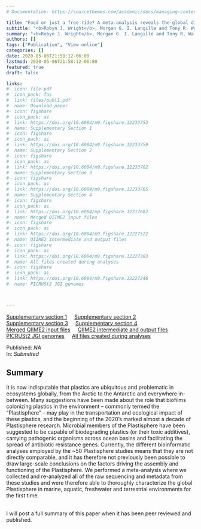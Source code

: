 ```yaml
---
# Documentation: https://sourcethemes.com/academic/docs/managing-content/

title: "Food or just a free ride? A meta-analysis reveals the global diversity of the Plastisphere"
subtitle: "<b>Robyn J. Wright</b>, Morgan G. I. Langille and Tony R. Walker"
summary: "<b>Robyn J. Wright</b>, Morgan G. I. Langille and Tony R. Walker (Not published) _Submitted_"
authors: []
tags: ["Publication", "View online"]
categories: []
date: 2020-05-06T21:58:12-06:00
lastmod: 2020-05-06T21:58:12-06:00
featured: true
draft: false

links: 
#- icon: file-pdf
#  icon_pack: fas
#  link: files/publ1.pdf
#  name: Download paper
#- icon: figshare
#  icon_pack: ai
#  link: https://doi.org/10.6084/m9.figshare.12233753 
#  name: Supplementary Section 1
#- icon: figshare
#  icon_pack: ai
#  link: https://doi.org/10.6084/m9.figshare.12233759 
#  name: Supplementary Section 2
#- icon: figshare
#  icon_pack: ai
#  link: https://doi.org/10.6084/m9.figshare.12233762 
#  name: Supplementary Section 3
#- icon: figshare
#  icon_pack: ai
#  link: https://doi.org/10.6084/m9.figshare.12233765
#  name: Supplementary Section 4
#- icon: figshare
#  icon_pack: ai
#  link: https://doi.org/10.6084/mp.figshare.12217682 
#  name: Merged QIIME2 input files
#- icon: figshare
#  icon_pack: ai
#  link: https://doi.org/10.6084/m9.figshare.12227522
#  name: QIIME2 intermediate and output files
#- icon: figshare
#  icon_pack: ai
#  link: https://doi.org/10.6084/m9.figshare.12227303
#  name: All files created during analyses
#- icon: figshare
#  icon_pack: ai
#  link: https://doi.org/10.6084/m9.figshare.12227246
#  name: PICRUSt2 JGI genomes



---
```

<i class="ai ai-figshare-square"></i> [Supplementary section 1](https://doi.org/10.6084/m9.figshare.12233753)&nbsp;&nbsp;&nbsp;&nbsp;
<i class="ai ai-figshare-square"></i> [Supplementary section 2](https://doi.org/10.6084/m9.figshare.12233759)</br>
<i class="ai ai-figshare-square"></i> [Supplementary section 3](https://doi.org/10.6084/m9.figshare.12233762)&nbsp;&nbsp;&nbsp;&nbsp;
<i class="ai ai-figshare-square"></i> [Supplementary section 4](https://doi.org/10.6084/m9.figshare.12233765)</br>
<i class="ai ai-figshare-square"></i> [Merged QIIME2 input files](https://doi.org/10.6084/m9.figshare.12217682)&nbsp;&nbsp;&nbsp;&nbsp;
<i class="ai ai-figshare-square"></i> [QIIME2 intermediate and output files](https://doi.org/10.6084/m9.figshare.12227522)</br>
<i class="ai ai-figshare-square"></i> [PICRUSt2 JGI genomes](https://doi.org/10.6084/m9.figshare.12233192)&nbsp;&nbsp;&nbsp;&nbsp;
<i class="ai ai-figshare-square"></i> [All files created during analyses](https://doi.org/10.6084/m9.figshare.12227303)


Published: _NA_
</br>
In: _Submitted_

<h2>Summary</h2>
It is now indisputable that plastics are ubiquitous and problematic in ecosystems globally, from the Arctic to the Antarctic and everywhere in-between. Many suggestions have been made about the role that biofilms colonizing plastics in the environment – commonly termed the “Plastisphere” – may play in the transportation and ecological impact of these plastics, and the beginning of the 2020’s marked almost a decade of Plastisphere research. Microbial members of the Plastisphere have been suggested to be capable of biodegrading plastics (or their toxic additives), carrying pathogenic organisms across ocean basins and facilitating the spread of antibiotic resistance genes. Currently, the different bioinformatic analyses employed by the ~50 Plastisphere studies means that they are not directly comparable, and it has therefore not previously been possible to draw large-scale conclusions on the factors driving the assembly and functioning of the Plastisphere. We performed a meta-analysis where we collected and re-analyzed all of the raw sequencing and metadata from these studies and were therefore able to thoroughly characterize the global Plastisphere in marine, aquatic, freshwater and terrestrial environments for the first time.</br></br>


I will post a full summary of this paper when it has been peer reviewed and published.